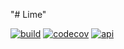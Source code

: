 "# Lime" 

[![build][buildSvg]][build] [![codecov][codeCovSvg]][build] [![api][apiSvg]][api]







[buildSvg]: https://travis-ci.org/LimeStudio/Lime.svg?branch=feature%2F1.0
[build]: https://travis-ci.org/LimeStudio/Lime

[codeCovSvg]: https://codecov.io/gh/LimeStudio/Lime/branch/feature%2F1.0/graph/badge.svg
[build]: https://travis-ci.org/LimeStudio/Lime

[apiSvg]: https://img.shields.io/badge/API-21+-brightgreen.svg
[api]: https://android-arsenal.com/api?level=21

